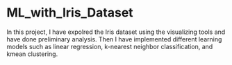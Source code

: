 # ML_with_Iris_Dataset

In this project, I have expolred the Iris dataset using the visualizing tools and have done preliminary analysis. Then I have implemented different learning 
models such as linear regression, k-nearest neighbor classification, and kmean clustering. 

